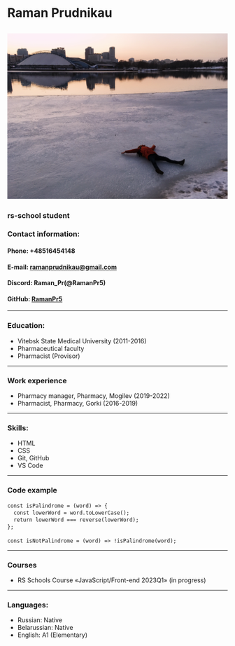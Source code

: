 # Raman Prudnikau 
![Raman](foto.jpg "foto")
---
### rs-school student 
### Contact information:
#### Phone: +48516454148 
#### E-mail: ramanprudnikau@gmail.com
#### Discord: Raman_Pr(@RamanPr5)
#### GitHub: [RamanPr5](https://github.com/RamanPr5)

---
### Education:
* Vitebsk State Medical University (2011-2016)
* Pharmaceutical faculty
* Pharmacist (Provisor)
  
---
### Work experience
* Pharmacy manager, Pharmacy, Mogilev (2019-2022)
* Pharmacist, Pharmacy, Gorki (2016-2019)
 
---
### Skills:
* HTML
* CSS
* Git, GitHub
* VS Code
  
---
### Code example

```
const isPalindrome = (word) => {
  const lowerWord = word.toLowerCase();
  return lowerWord === reverse(lowerWord);
};

const isNotPalindrome = (word) => !isPalindrome(word);

```
---
### Courses
* RS Schools Course «JavaScript/Front-end 2023Q1» (in progress)
  
---
### Languages: 
* Russian: Native
* Belarussian: Native
* English: A1 (Elementary)


